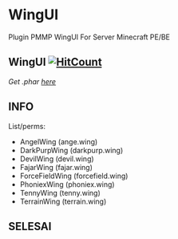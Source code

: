 # WingUI
Plugin PMMP WingUI For Server Minecraft PE/BE

## WingUI    [![HitCount](http://hits.dwyl.io/xSoapers/ParticlesUI.svg)](http://hits.dwyl.io/xSoapers/ParticlesUI)


*Get .phar [here](https://www.mediafire.com/download/7qy556433fyymfp)*


## INFO
List/perms:
- AngelWing (ange.wing)
- DarkPurpWing (darkpurp.wing)
- DevilWing (devil.wing)
- FajarWing (fajar.wing)
- ForceFieldWing (forcefield.wing)
- PhoniexWing (phoniex.wing)
- TennyWing (tenny.wing)
- TerrainWing (terrain.wing)

## SELESAI
